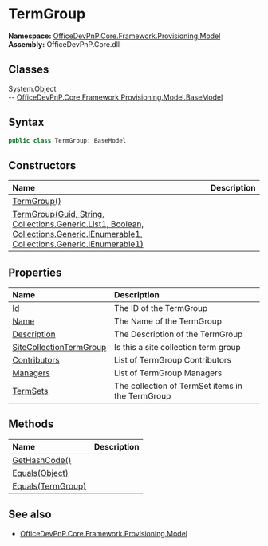 # TermGroup
  
**Namespace:** [OfficeDevPnP.Core.Framework.Provisioning.Model](OfficeDevPnP.Core.Framework.Provisioning.Model.md)  
**Assembly:** OfficeDevPnP.Core.dll  
## Classes
System.Object  
-- [OfficeDevPnP.Core.Framework.Provisioning.Model.BaseModel](OfficeDevPnP.Core.Framework.Provisioning.Model.BaseModel.md)
## Syntax
```C#
public class TermGroup: BaseModel
```
## Constructors
|**Name**|**Description**|
|:-----|:-----|
| [TermGroup()](TermGroupconstructor1details.md) | 
| [TermGroup(Guid, String, Collections.Generic.List1<TermSet>, Boolean, Collections.Generic.IEnumerable1<User>, Collections.Generic.IEnumerable1<User>)](TermGroupconstructor1details.md) | 
## Properties
|**Name**|**Description**|
|:-----|:-----|
| [Id](TermGroup.Id.md) | The ID of the TermGroup
| [Name](TermGroup.Name.md) | The Name of the TermGroup
| [Description](TermGroup.Description.md) | The Description of the TermGroup
| [SiteCollectionTermGroup](TermGroup.SiteCollectionTermGroup.md) | Is this a site collection term group
| [Contributors](TermGroup.Contributors.md) | List of TermGroup Contributors
| [Managers](TermGroup.Managers.md) | List of TermGroup Managers
| [TermSets](TermGroup.TermSets.md) | The collection of TermSet items in the TermGroup
## Methods
|**Name**|**Description**|
|:-----|:-----|
| [GetHashCode()](TermGroupGetHashCode.md) | 
| [Equals(Object)](TermGroupEqualsObject.md) | 
| [Equals(TermGroup)](TermGroupEqualsTermGroup.md) | 
## See also
- [OfficeDevPnP.Core.Framework.Provisioning.Model](OfficeDevPnP.Core.Framework.Provisioning.Model.md)
